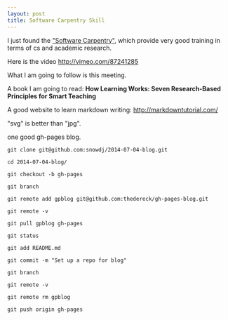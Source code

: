 ```yaml
---
layout: post
title: Software Carpentry Skill
---
```

I just found the ["Software Carpentry"](https://github.com/swcarpentry), which provide very good training in terms of cs and academic research.

Here is the video http://vimeo.com/87241285


What I am going to follow is this meeting.  

A book I am going to read: __How Learning Works: Seven Research-Based Principles for Smart Teaching__

A good website to learn markdown writing: http://markdowntutorial.com/

"svg" is better than "jpg". 

one good gh-pages blog.
~~~
git clone git@github.com:snowdj/2014-07-04-blog.git

cd 2014-07-04-blog/

git checkout -b gh-pages

git branch

git remote add gpblog git@github.com:thedereck/gh-pages-blog.git

git remote -v

git pull gpblog gh-pages

git status

git add README.md

git commit -m "Set up a repo for blog"

git branch

git remote -v

git remote rm gpblog

git push origin gh-pages

~~~